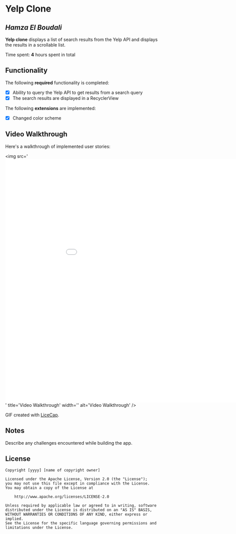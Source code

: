 # Yelp Clone

## *Hamza El Boudali*

**Yelp clone** displays a list of search results from the Yelp API and displays the results in a scrollable list.

Time spent: **4** hours spent in total

## Functionality

The following **required** functionality is completed:

* [x] Ability to query the Yelp API to get results from a search query
* [x] The search results are displayed in a RecyclerView

The following **extensions** are implemented:

* [x] Changed color scheme

## Video Walkthrough

Here's a walkthrough of implemented user stories:

<img src='<iframe src='//gifs.com/embed/yelp-clone-Mw350O' frameborder='0' scrolling='no' width='986px' height='772px' style='-webkit-backface-visibility: hidden;-webkit-transform: scale(1);' ></iframe>' title='Video Walkthrough' width='' alt='Video Walkthrough' />

GIF created with [LiceCap](http://www.cockos.com/licecap/).

## Notes

Describe any challenges encountered while building the app.

## License

    Copyright [yyyy] [name of copyright owner]

    Licensed under the Apache License, Version 2.0 (the "License");
    you may not use this file except in compliance with the License.
    You may obtain a copy of the License at

        http://www.apache.org/licenses/LICENSE-2.0

    Unless required by applicable law or agreed to in writing, software
    distributed under the License is distributed on an "AS IS" BASIS,
    WITHOUT WARRANTIES OR CONDITIONS OF ANY KIND, either express or implied.
    See the License for the specific language governing permissions and
    limitations under the License.